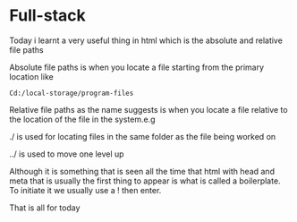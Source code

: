 # Full-stack

Today i learnt a very useful thing in html which is the absolute and relative file paths

Absolute file paths is when you locate a file starting from the primary location like

`Cd:/local-storage/program-files`

Relative file paths as the name suggests is when you locate a file relative to the location of the file in the system.e.g

./ is used for locating files in the same folder as the file being worked on

../ is used to move one level up

Although it is something that is seen all the time that html with head and meta that is usually the first thing to appear is what is called a boilerplate. To initiate it we usually use a ! then enter.

That is all for today
